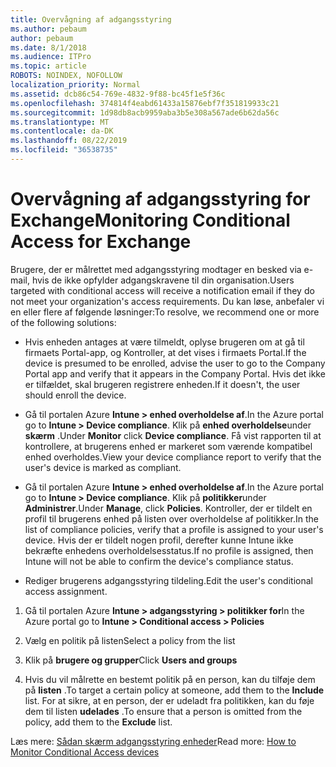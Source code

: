 ```yaml
---
title: Overvågning af adgangsstyring
ms.author: pebaum
author: pebaum
ms.date: 8/1/2018
ms.audience: ITPro
ms.topic: article
ROBOTS: NOINDEX, NOFOLLOW
localization_priority: Normal
ms.assetid: dcb86c54-769e-4832-9f88-bc45f1e5f36c
ms.openlocfilehash: 374814f4eabd61433a15876ebf7f351819933c21
ms.sourcegitcommit: 1d98db8acb9959aba3b5e308a567ade6b62da56c
ms.translationtype: MT
ms.contentlocale: da-DK
ms.lasthandoff: 08/22/2019
ms.locfileid: "36538735"
---
```

# <a name="monitoring-conditional-access-for-exchange"></a><span data-ttu-id="f025a-102">Overvågning af adgangsstyring for Exchange</span><span class="sxs-lookup"><span data-stu-id="f025a-102">Monitoring Conditional Access for Exchange</span></span>

<span data-ttu-id="f025a-103">Brugere, der er målrettet med adgangsstyring modtager en besked via e-mail, hvis de ikke opfylder adgangskravene til din organisation.</span><span class="sxs-lookup"><span data-stu-id="f025a-103">Users targeted with conditional access will receive a notification email if they do not meet your organization's access requirements.</span></span> <span data-ttu-id="f025a-104">Du kan løse, anbefaler vi en eller flere af følgende løsninger:</span><span class="sxs-lookup"><span data-stu-id="f025a-104">To resolve, we recommend one or more of the following solutions:</span></span>
  
- <span data-ttu-id="f025a-105">Hvis enheden antages at være tilmeldt, oplyse brugeren om at gå til firmaets Portal-app, og Kontroller, at det vises i firmaets Portal.</span><span class="sxs-lookup"><span data-stu-id="f025a-105">If the device is presumed to be enrolled, advise the user to go to the Company Portal app and verify that it appears in the Company Portal.</span></span> <span data-ttu-id="f025a-106">Hvis det ikke er tilfældet, skal brugeren registrere enheden.</span><span class="sxs-lookup"><span data-stu-id="f025a-106">If it doesn't, the user should enroll the device.</span></span>
    
- <span data-ttu-id="f025a-107">Gå til portalen Azure **Intune \> enhed overholdelse af**.</span><span class="sxs-lookup"><span data-stu-id="f025a-107">In the Azure portal go to **Intune \> Device compliance**.</span></span> <span data-ttu-id="f025a-108">Klik på **enhed overholdelse**under **skærm** .</span><span class="sxs-lookup"><span data-stu-id="f025a-108">Under **Monitor** click **Device compliance**.</span></span> <span data-ttu-id="f025a-109">Få vist rapporten til at kontrollere, at brugerens enhed er markeret som værende kompatibel enhed overholdes.</span><span class="sxs-lookup"><span data-stu-id="f025a-109">View your device compliance report to verify that the user's device is marked as compliant.</span></span> 
    
- <span data-ttu-id="f025a-110">Gå til portalen Azure **Intune \> enhed overholdelse af**.</span><span class="sxs-lookup"><span data-stu-id="f025a-110">In the Azure portal go to **Intune \> Device compliance**.</span></span> <span data-ttu-id="f025a-111">Klik på **politikker**under **Administrer**.</span><span class="sxs-lookup"><span data-stu-id="f025a-111">Under **Manage**, click **Policies**.</span></span> <span data-ttu-id="f025a-112">Kontroller, der er tildelt en profil til brugerens enhed på listen over overholdelse af politikker.</span><span class="sxs-lookup"><span data-stu-id="f025a-112">In the list of compliance policies, verify that a profile is assigned to your user's device.</span></span> <span data-ttu-id="f025a-113">Hvis der er tildelt nogen profil, derefter kunne Intune ikke bekræfte enhedens overholdelsesstatus.</span><span class="sxs-lookup"><span data-stu-id="f025a-113">If no profile is assigned, then Intune will not be able to confirm the device's compliance status.</span></span> 
    
- <span data-ttu-id="f025a-114">Rediger brugerens adgangsstyring tildeling.</span><span class="sxs-lookup"><span data-stu-id="f025a-114">Edit the user's conditional access assignment.</span></span>
    
1. <span data-ttu-id="f025a-115">Gå til portalen Azure **Intune \> adgangsstyring \> politikker for**</span><span class="sxs-lookup"><span data-stu-id="f025a-115">In the Azure portal go to **Intune \> Conditional access \> Policies**</span></span>
    
2. <span data-ttu-id="f025a-116">Vælg en politik på listen</span><span class="sxs-lookup"><span data-stu-id="f025a-116">Select a policy from the list</span></span>
    
3. <span data-ttu-id="f025a-117">Klik på **brugere og grupper**</span><span class="sxs-lookup"><span data-stu-id="f025a-117">Click **Users and groups**</span></span>
    
4. <span data-ttu-id="f025a-118">Hvis du vil målrette en bestemt politik på en person, kan du tilføje dem på **listen** .</span><span class="sxs-lookup"><span data-stu-id="f025a-118">To target a certain policy at someone, add them to the **Include** list.</span></span> <span data-ttu-id="f025a-119">For at sikre, at en person, der er udeladt fra politikken, kan du føje dem til listen **udelades** .</span><span class="sxs-lookup"><span data-stu-id="f025a-119">To ensure that a person is omitted from the policy, add them to the **Exclude** list.</span></span> 
    
<span data-ttu-id="f025a-120">Læs mere: [Sådan skærm adgangsstyring enheder](https://docs.microsoft.com/intune/conditional-access-exchange-monitor)</span><span class="sxs-lookup"><span data-stu-id="f025a-120">Read more: [How to Monitor Conditional Access devices](https://docs.microsoft.com/intune/conditional-access-exchange-monitor)</span></span>
  

